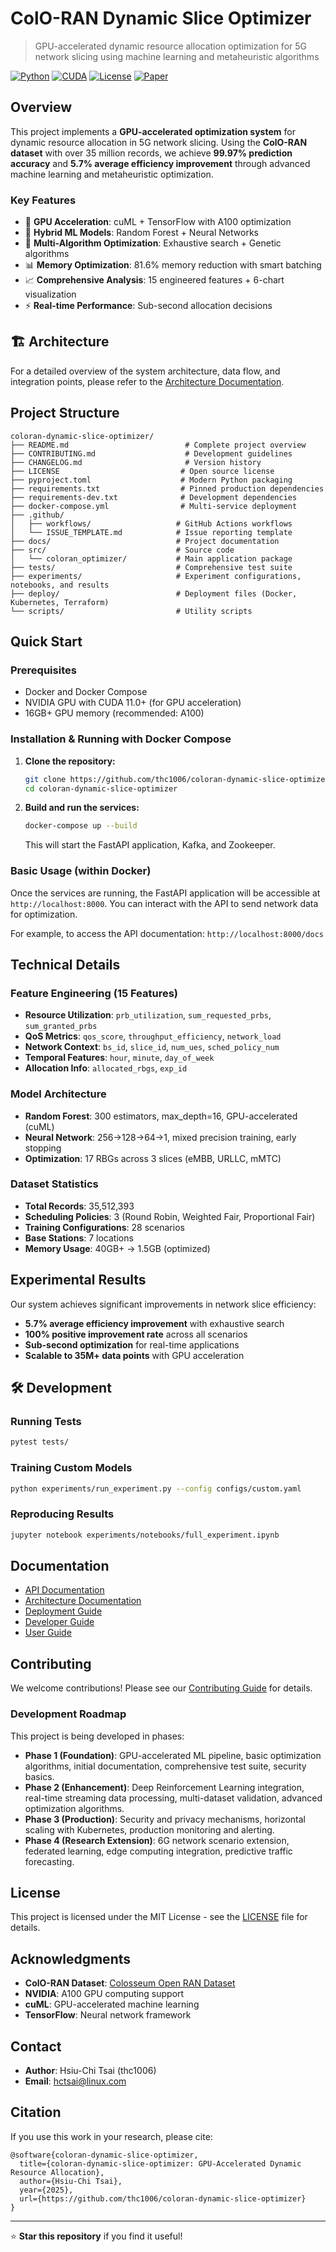 # ColO-RAN Dynamic Slice Optimizer

> GPU-accelerated dynamic resource allocation optimization for 5G network slicing using machine learning and metaheuristic algorithms

[![Python](https://img.shields.io/badge/Python-3.8+-blue.svg)](https://www.python.org/)
[![CUDA](https://img.shields.io/badge/CUDA-11.0+-green.svg)](https://developer.nvidia.com/cuda-toolkit)
[![License](https://img.shields.io/badge/License-MIT-yellow.svg)](LICENSE)
[![Paper](https://img.shields.io/badge/Paper-arXiv-red.svg)](#)

## Overview

This project implements a **GPU-accelerated optimization system** for dynamic resource allocation in 5G network slicing. Using the **ColO-RAN dataset** with over 35 million records, we achieve **99.97% prediction accuracy** and **5.7% average efficiency improvement** through advanced machine learning and metaheuristic optimization.

### Key Features

- 🚀 **GPU Acceleration**: cuML + TensorFlow with A100 optimization
- 🧠 **Hybrid ML Models**: Random Forest + Neural Networks
- 🎯 **Multi-Algorithm Optimization**: Exhaustive search + Genetic algorithms  
- 📊 **Memory Optimization**: 81.6% memory reduction with smart batching
- 📈 **Comprehensive Analysis**: 15 engineered features + 6-chart visualization
- ⚡ **Real-time Performance**: Sub-second allocation decisions

## 🏗 Architecture

For a detailed overview of the system architecture, data flow, and integration points, please refer to the [Architecture Documentation](docs/architecture.md).

## Project Structure

```
coloran-dynamic-slice-optimizer/
├── README.md                          # Complete project overview
├── CONTRIBUTING.md                    # Development guidelines
├── CHANGELOG.md                       # Version history
├── LICENSE                           # Open source license
├── pyproject.toml                    # Modern Python packaging
├── requirements.txt                  # Pinned production dependencies
├── requirements-dev.txt              # Development dependencies
├── docker-compose.yml                # Multi-service deployment
├── .github/
│   ├── workflows/                   # GitHub Actions workflows
│   └── ISSUE_TEMPLATE.md            # Issue reporting template
├── docs/                            # Project documentation
├── src/                             # Source code
│   └── coloran_optimizer/           # Main application package
├── tests/                           # Comprehensive test suite
├── experiments/                     # Experiment configurations, notebooks, and results
├── deploy/                          # Deployment files (Docker, Kubernetes, Terraform)
└── scripts/                         # Utility scripts
```

## Quick Start

### Prerequisites

- Docker and Docker Compose
- NVIDIA GPU with CUDA 11.0+ (for GPU acceleration)
- 16GB+ GPU memory (recommended: A100)

### Installation & Running with Docker Compose

1.  **Clone the repository:**
    ```bash
    git clone https://github.com/thc1006/coloran-dynamic-slice-optimizer.git
    cd coloran-dynamic-slice-optimizer
    ```
2.  **Build and run the services:**
    ```bash
    docker-compose up --build
    ```
    This will start the FastAPI application, Kafka, and Zookeeper.

### Basic Usage (within Docker)

Once the services are running, the FastAPI application will be accessible at `http://localhost:8000`.
You can interact with the API to send network data for optimization.

For example, to access the API documentation:
`http://localhost:8000/docs`

## Technical Details

### Feature Engineering (15 Features)
- **Resource Utilization**: `prb_utilization`, `sum_requested_prbs`, `sum_granted_prbs`
- **QoS Metrics**: `qos_score`, `throughput_efficiency`, `network_load`  
- **Network Context**: `bs_id`, `slice_id`, `num_ues`, `sched_policy_num`
- **Temporal Features**: `hour`, `minute`, `day_of_week`
- **Allocation Info**: `allocated_rbgs`, `exp_id`

### Model Architecture
- **Random Forest**: 300 estimators, max_depth=16, GPU-accelerated (cuML)
- **Neural Network**: 256→128→64→1, mixed precision training, early stopping
- **Optimization**: 17 RBGs across 3 slices (eMBB, URLLC, mMTC)

### Dataset Statistics
- **Total Records**: 35,512,393
- **Scheduling Policies**: 3 (Round Robin, Weighted Fair, Proportional Fair)
- **Training Configurations**: 28 scenarios  
- **Base Stations**: 7 locations
- **Memory Usage**: 40GB+ → 1.5GB (optimized)

## Experimental Results

Our system achieves significant improvements in network slice efficiency:

- **5.7% average efficiency improvement** with exhaustive search
- **100% positive improvement rate** across all scenarios
- **Sub-second optimization** for real-time applications
- **Scalable to 35M+ data points** with GPU acceleration

## 🛠 Development

### Running Tests
```bash
pytest tests/
```

### Training Custom Models
```bash
python experiments/run_experiment.py --config configs/custom.yaml
```

### Reproducing Results
```bash
jupyter notebook experiments/notebooks/full_experiment.ipynb
```

## Documentation

- [API Documentation](docs/api/)
- [Architecture Documentation](docs/architecture.md)
- [Deployment Guide](docs/deployment.md)
- [Developer Guide](docs/development.md)
- [User Guide](docs/user-guide.md)

## Contributing

We welcome contributions! Please see our [Contributing Guide](CONTRIBUTING.md) for details.

### Development Roadmap

This project is being developed in phases:

- **Phase 1 (Foundation)**: GPU-accelerated ML pipeline, basic optimization algorithms, initial documentation, comprehensive test suite, security basics.
- **Phase 2 (Enhancement)**: Deep Reinforcement Learning integration, real-time streaming data processing, multi-dataset validation, advanced optimization algorithms.
- **Phase 3 (Production)**: Security and privacy mechanisms, horizontal scaling with Kubernetes, production monitoring and alerting.
- **Phase 4 (Research Extension)**: 6G network scenario extension, federated learning, edge computing integration, predictive traffic forecasting.

## License

This project is licensed under the MIT License - see the [LICENSE](LICENSE) file for details.

## Acknowledgments

- **ColO-RAN Dataset**: [Colosseum Open RAN Dataset](https://github.com/wineslab/colosseum-oran-coloran-dataset)
- **NVIDIA**: A100 GPU computing support
- **cuML**: GPU-accelerated machine learning
- **TensorFlow**: Neural network framework

## Contact

- **Author**: Hsiu-Chi Tsai (thc1006)
- **Email**: hctsai@linux.com

## Citation

If you use this work in your research, please cite:

```
@software{coloran-dynamic-slice-optimizer,
  title={coloran-dynamic-slice-optimizer: GPU-Accelerated Dynamic Resource Allocation},
  author={Hsiu-Chi Tsai},
  year={2025},
  url={https://github.com/thc1006/coloran-dynamic-slice-optimizer}
}
```

---

⭐ **Star this repository** if you find it useful!